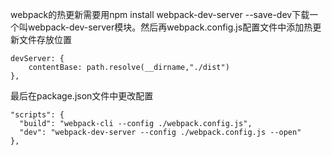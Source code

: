 webpack的热更新需要用npm install webpack-dev-server --save-dev下载一个叫webpack-dev-server模块。然后再webpack.config.js配置文件中添加热更新文件存放位置
```angular2
devServer: {
    contentBase: path.resolve(__dirname,"./dist")
},
```
最后在package.json文件中更改配置
```angular2
"scripts": {
  "build": "webpack-cli --config ./webpack.config.js",
  "dev": "webpack-dev-server --config ./webpack.config.js --open"
},
```


